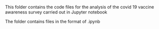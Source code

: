 This folder contains the code files for the analysis of the covid 19 vaccine awareness survey carried out in Jupyter notebook

The folder contains files in the format of .ipynb
